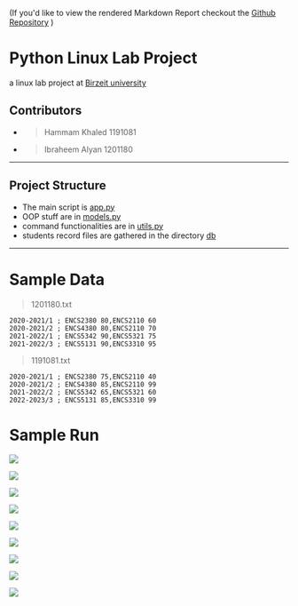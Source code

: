 
(If you'd like to view the rendered Markdown Report checkout the [Github Repository](https://github.com/hammamProg/Linux-Python-project) )

# Python Linux Lab Project
a linux lab project at [Birzeit university](https://www.birzeit.edu/en/content/encs3130-linux-laboratory)

## Contributors

* > Hammam Khaled     1191081
* > Ibraheem Alyan    1201180

---------------------------

## Project Structure

* The main script is [app.py](app.py)
* OOP stuff are in [models.py](models.py)
* command functionalities are in [utils.py](utils.py)
* students record files are gathered in the directory [db](db)

---------------------------


# Sample Data

> 1201180.txt
```
2020-2021/1 ; ENCS2380 80,ENCS2110 60
2020-2021/2 ; ENCS4380 80,ENCS2110 70
2021-2022/1 ; ENCS5342 90,ENCS5321 75
2021-2022/3 ; ENCS5131 90,ENCS3310 95
```
> 1191081.txt
```
2020-2021/1 ; ENCS2380 75,ENCS2110 40
2020-2021/2 ; ENCS4380 85,ENCS2110 99
2021-2022/2 ; ENCS5342 65,ENCS5321 60
2022-2023/3 ; ENCS5131 85,ENCS3310 99
```

# Sample Run

![](img/9.png)

![](img/1.png)

![](img/2.png)

![](img/3.png)

![](img/4.png)

![](img/5.png)

![](img/7.png)

![](img/8.png)

![](img/6.png)
